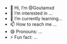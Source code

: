- 👋 Hi, I’m @Goutamxd
- 👀 I’m interested in ...
- 🌱 I’m currently learning...
- 📫 How to reach me ...
- 😄 Pronouns: ...
- ⚡ Fun fact: ...

<!---
Goutamxd/Goutamxd is a ✨ special ✨ repository because its `README.md` (this file) appears on your GitHub profile.
You can click the Preview link to take a look at your changes.
--->
